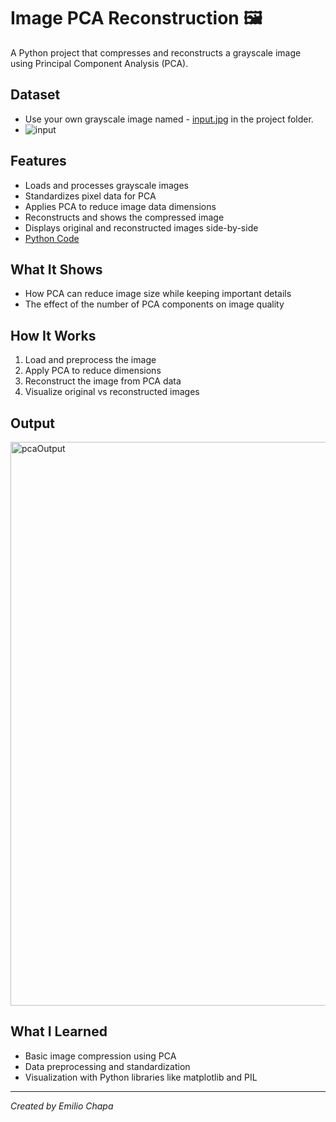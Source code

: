 # Image PCA Reconstruction 🖼️

A Python project that compresses and reconstructs a grayscale image using Principal Component Analysis (PCA).

## Dataset
- Use your own grayscale image named - <a href="https://github.com/codingchapa/image-pca-reconstruction/blob/main/input.jpg"> input.jpg</a> in the project folder.
- ![input](https://github.com/user-attachments/assets/dec7c973-7173-4def-8997-f166a81ca4a5)

## Features

- Loads and processes grayscale images  
- Standardizes pixel data for PCA  
- Applies PCA to reduce image data dimensions  
- Reconstructs and shows the compressed image  
- Displays original and reconstructed images side-by-side
- <a href="https://github.com/codingchapa/image-pca-reconstruction/blob/main/main.py"> Python Code</a>

## What It Shows

- How PCA can reduce image size while keeping important details  
- The effect of the number of PCA components on image quality

## How It Works

1. Load and preprocess the image  
2. Apply PCA to reduce dimensions  
3. Reconstruct the image from PCA data  
4. Visualize original vs reconstructed images

## Output
<img width="1398" height="902" alt="pcaOutput" src="https://github.com/user-attachments/assets/05e0a054-58e5-4ace-afee-4718efa0bf83" />

## What I Learned

- Basic image compression using PCA  
- Data preprocessing and standardization  
- Visualization with Python libraries like matplotlib and PIL  

---

*Created by Emilio Chapa*
